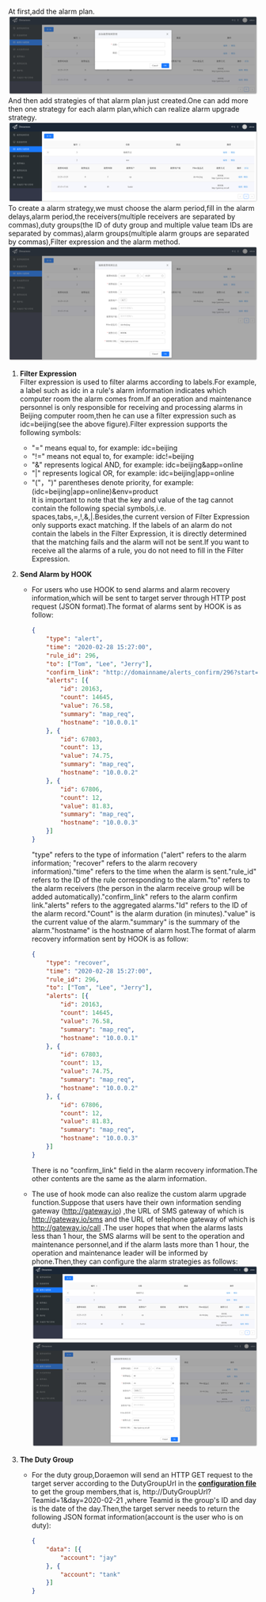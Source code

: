 At first,add the alarm plan. 
![addStrategies](docs/images/addStrategies.png)  
And then add strategies of that alarm plan just created.One can add more then one strategy for each alarm plan,which can realize alarm upgrade strategy.  
![receivers](docs/images/receivers.png)  
To create a alarm strategy,we must choose the alarm period,fill in the alarm delays,alarm period,the receivers(multiple receivers are separated by commas),duty groups(the ID of duty group and multiple value team IDs are separated by commas),alarm groups(multiple alarm groups are separated by commas),Filter expression and the alarm method.  
![receiveredit](docs/images/receiveredit.png)  
 1. **Filter Expression**  
 Filter expression is used to filter alarms according to labels.For example, a label such as idc in a rule's alarm information indicates which computer room the alarm comes from.If an operation and maintenance personnel is only responsible for receiving and processing alarms in Beijing computer room,then he can use a filter expression such as idc=beijing(see the above figure).Filter expression supports the following symbols:
    - "=" means equal to, for example: idc=beijing
    - "!=" means not equal to, for example: idc!=beijing
    - "&" represents logical AND, for example: idc=beijing&app=online
    - "|" represents logical OR, for example: idc=beijing|app=online
    - "("，")" parentheses denote priority, for example: (idc=beijing|app=online)&env=product  
 It is important to note that the key and value of the tag cannot contain the following special symbols,i.e. spaces,tabs,=,!,&,|.Besides,the current version of Filter Expression only supports exact matching. If the labels of an alarm do not contain the labels in the Filter Expression, it is directly determined that the matching fails and the alarm will not be sent.If you want to receive all the alarms of a rule, you do not need to fill in the Filter Expression.
 2. **Send Alarm by HOOK**  
    - For users who use HOOK to send alarms and alarm recovery information,which will be sent to target server through HTTP post request (JSON format).The format of alarms sent by HOOK is as follow:  
        ```json
        {
            "type": "alert",                                                 
            "time": "2020-02-28 15:27:00",                                   
            "rule_id": 296,                                                  
            "to": ["Tom", "Lee", "Jerry"],                                   
            "confirm_link": "http://domainname/alerts_confirm/296?start=1",  
            "alerts": [{                                                                                                                
                "id": 20163,                                                     
                "count": 14645,                                                  
                "value": 76.58,                                             
                "summary": "map_req",                                        
                "hostname": "10.0.0.1"                                 
            }, {
                "id": 67803,
                "count": 13,
                "value": 74.75,
                "summary": "map_req",
                "hostname": "10.0.0.2"
            }, {
                "id": 67806,
                "count": 12,
                "value": 81.83,
                "summary": "map_req",
                "hostname": "10.0.0.3"
            }]
        }
        ```  
        "type" refers to the type of information ("alert" refers to the alarm information; "recover" refers to the alarm recovery information)."time" refers to the time when the alarm is sent."rule\_id" refers to the ID of the rule corresponding to the alarm."to" refers to the alarm receivers (the person in the alarm receive group will be added automatically)."confirm_link" refers to the alarm confirm link."alerts" refers to the aggregated alarms."Id" refers to the ID of the alarm record."Count" is the alarm duration (in minutes)."value" is the current value of the alarm."summary" is the summary of the alarm."hostname" is the hostname of alarm host.The format of alarm recovery information sent by HOOK is as follow:  
        ```json
        {
            "type": "recover",                                                 
            "time": "2020-02-28 15:27:00",                                   
            "rule_id": 296,                                                  
            "to": ["Tom", "Lee", "Jerry"],                                   
            "alerts": [{                                                                                                                
                "id": 20163,                                                     
                "count": 14645,                                                  
                "value": 76.58,                                             
                "summary": "map_req",                                        
                "hostname": "10.0.0.1"                                 
            }, {
                "id": 67803,
                "count": 13,
                "value": 74.75,
                "summary": "map_req",
                "hostname": "10.0.0.2"
            }, {
                "id": 67806,
                "count": 12,
                "value": 81.83,
                "summary": "map_req",
                "hostname": "10.0.0.3"
            }]
        }
        ```  
        There is no "confirm_link" field in the alarm recovery information.The other contents are the same as the alarm information.  
             
    - The use of hook mode can also realize the custom alarm upgrade function.Suppose that users have their own information sending gateway (http://gateway.io) ,the URL of SMS gateway of which is http://gateway.io/sms and the URL of telephone gateway of which is http://gateway.io/call .The user hopes that when the alarms lasts less than 1 hour, the SMS alarms will be sent to the operation and maintenance personnel,and if the alarm lasts more than 1 hour, the operation and maintenance leader will be informed by phone.Then,they can configure the alarm strategies as follows:  
    ![receiveredit](docs/images/hookupgrade.png)  
    ![addstrategyexample](docs/images/AddStragetyExample.png)
    
3. **The Duty Group** 
    - For the duty group,Doraemon will send an HTTP GET request to the target server according to the DutyGroupUrl in the **[configuration file](docs/ConfigurationItemDescription.md)** to get the group members,that is, http://DutyGroupUrl?Teamid=1&day=2020-02-21 ,where Teamid is the group's ID and day is the date of the day.Then,the target server needs to return the following JSON format information(account is the user who is on duty):
        ```json
        {
            "data": [{
                "account": "jay"
            }, {
                "account": "tank"
            }]
        }
        ```